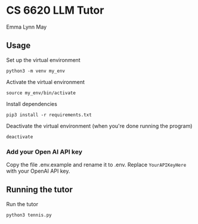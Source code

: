 # CS 6620 LLM Tutor

Emma Lynn May

## Usage

Set up the virtual environment

`python3 -m venv my_env`

Activate the virtual environment

`source my_env/bin/activate`

Install dependencies

`pip3 install -r requirements.txt`

Deactivate the virtual environment (when you're done running the program)

`deactivate`

### Add your Open AI API key

Copy the file .env.example and rename it to .env. Replace `YourAPIKeyHere` with your OpenAI API key.

## Running the tutor

Run the tutor

`python3 tennis.py`


